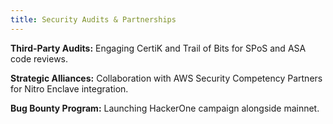 ```yaml
---
title: Security Audits & Partnerships
---
```


**Third-Party Audits:** Engaging CertiK and Trail of Bits for SPoS and ASA code reviews.

**Strategic Alliances:** Collaboration with AWS Security Competency Partners for Nitro Enclave integration.

**Bug Bounty Program:** Launching HackerOne campaign alongside mainnet.
